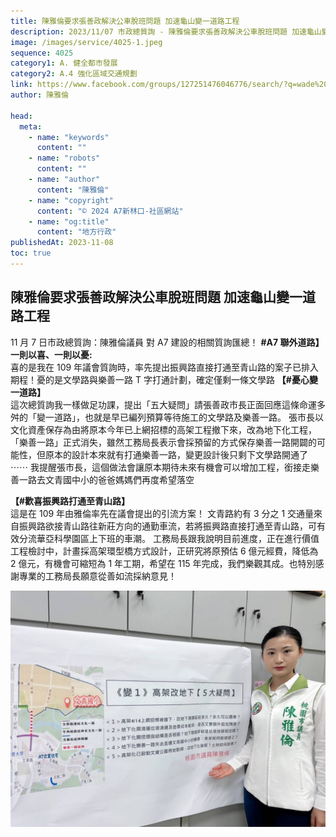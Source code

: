 ```yaml
---
title: 陳雅倫要求張善政解決公車脫班問題 加速龜山變一道路工程
description: 2023/11/07 市政總質詢 - 陳雅倫要求張善政解決公車脫班問題 加速龜山變一道路工程
image: /images/service/4025-1.jpeg
sequence: 4025
category1: A. 健全都市發展
category2: A.4 強化區域交通規劃
link: https://www.facebook.com/groups/127251476046776/search/?q=wade%20chan
author: 陳雅倫

head:
  meta:
    - name: "keywords"
      content: ""
    - name: "robots"
      content: ""
    - name: "author"
      content: "陳雅倫"
    - name: "copyright"
      content: "© 2024 A7新林口-社區網站"
    - name: "og:title"
      content: "地方行政"
publishedAt: 2023-11-08
toc: true
---
```


## 陳雅倫要求張善政解決公車脫班問題 加速龜山變一道路工程

11 月 7 日市政總質詢：陳雅倫議員 對 A7 建設的相關質詢匯總！
**#A7 聯外道路】一則以喜、一則以憂:**  
喜的是我在 109 年議會質詢時，率先提出振興路直接打通至青山路的案子已排入期程！憂的是文學路與樂善一路 T 字打通計劃，確定僅剩一條文學路
**【#憂心變一道路】**  
這次總質詢我一樣做足功課，提出「五大疑問」請張善政市長正面回應這條命運多舛的「變一道路」，也就是早已編列預算等待施工的文學路及樂善一路。 張市長以文化資產保存為由將原本今年已上網招標的高架工程撤下來，改為地下化工程，「樂善一路」正式消失，雖然工務局長表示會採預留的方式保存樂善一路開闢的可能性，但原本的設計本來就有打通樂善一路，變更設計後只剩下文學路開通了 ⋯⋯ 我提醒張市長，這個做法會讓原本期待未來有機會可以增加工程，銜接走樂善一路去文青國中小的爸爸媽媽們再度希望落空

**【#歡喜振興路打通至青山路】**  
這是在 109 年由雅倫率先在議會提出的引流方案！ 文青路約有 3 分之 1 交通量來自振興路欲接青山路往新莊方向的通勤車流，若將振興路直接打通至青山路，可有效分流華亞科學園區上下班的車潮。 工務局長跟我說明目前進度，正在進行價值工程檢討中，計畫採高架環型橋方式設計，正研究將原預估 6 億元經費，降低為 2 億元，有機會可縮短為 1 年工期，希望在 115 年完成，我們樂觀其成。也特別感謝專業的工務局長願意從善如流採納意見！

![s4025-1.jpeg](/images/service/s4025-1.jpeg)

